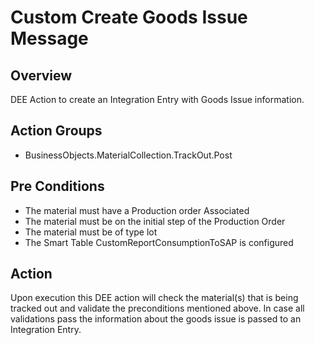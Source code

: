 # Custom Create Goods Issue Message

## Overview

DEE Action to create an Integration Entry with Goods Issue information.

## Action Groups

* BusinessObjects.MaterialCollection.TrackOut.Post

## Pre Conditions

* The material must have a Production order Associated 
* The material must be on the initial step of the Production Order
* The material must be of type lot
* The Smart Table CustomReportConsumptionToSAP is configured

## Action
Upon execution this DEE action will check the material(s) that is being tracked out and validate the preconditions mentioned above. 
In case all validations pass the information about the goods issue is passed to an Integration Entry.
